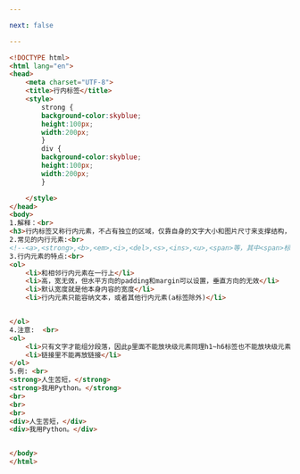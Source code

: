 ```yaml
---

next: false

---
```




<BlogInfo id="45" title="22.行内标签" author="白日梦想猿" pv=0 read_times=0 pre_cost_time="0分47秒" category="css学习" tag_list="['css学习']" create_time="2020.07.18 16:14:15" update_time="2020.07.18 16:30:38" />

```html
<!DOCTYPE html>
<html lang="en">
<head>
    <meta charset="UTF-8">
    <title>行内标签</title>
    <style>
        strong {
        background-color:skyblue;
        height:100px;
        width:200px;
        }
        div {
        background-color:skyblue;
        height:100px;
        width:200px;
        }

    </style>
</head>
<body>
1.解释：<br>
<h3>行内标签又称行内元素，不占有独立的区域，仅靠自身的文字大小和图片尺寸来支撑结构，一般不可以设置宽度，高度，对齐等属性，常用于控制页面中文本的样式</h3>
2.常见的内行元素:<br>
<!--<a>,<strong>,<b>,<em>,<i>,<del>,<s>,<ins>,<u>,<span>等，其中<span>标签是最典型的行内元素-->
3.行内元素的特点:<br>
<ol>
    <li>和相邻行内元素在一行上</li>
    <li>高，宽无效，但水平方向的padding和margin可以设置，垂直方向的无效</li>
    <li>默认宽度就是他本身内容的宽度</li>
    <li>行内元素只能容纳文本，或者其他行内元素(a标签除外)</li>


</ol>
4.注意:  <br>
<ol>
    <li>只有文字才能组分段落，因此p里面不能放块级元素同理h1~h6标签也不能放块级元素（p和h都是文字类的块级元素）</li>
    <li>链接里不能再放链接</li>
</ol>
5.例: <br>
<strong>人生苦短，</strong>
<strong>我用Python。</strong>
<br>
<br>
<br>
<div>人生苦短，</div>
<div>我用Python。</div>


</body>
</html>
```



<ActionBox />
